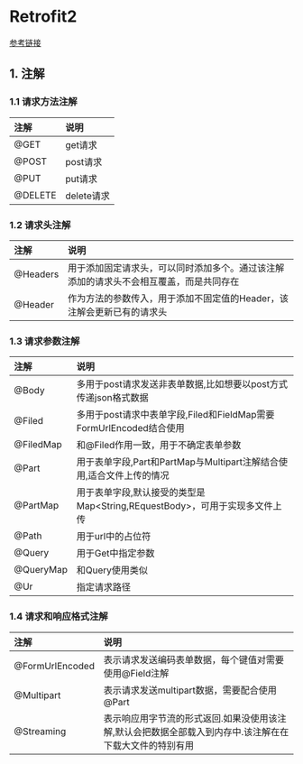 # Retrofit2

[参考链接](http://www.jianshu.com/p/73216939806a)


## 1. 注解

### 1.1 请求方法注解
|注解|说明|
|:--|:--|
|@GET|get请求|
|@POST|post请求|
|@PUT|put请求|
|@DELETE|delete请求|

### 1.2 请求头注解

|注解|说明|
|:--|:--|
|@Headers|用于添加固定请求头，可以同时添加多个。通过该注解添加的请求头不会相互覆盖，而是共同存在|
|@Header|作为方法的参数传入，用于添加不固定值的Header，该注解会更新已有的请求头|

### 1.3 请求参数注解

|注解|说明|
|:--|:--|
|@Body|多用于post请求发送非表单数据,比如想要以post方式传递json格式数据|
|@Filed|多用于post请求中表单字段,Filed和FieldMap需要FormUrlEncoded结合使用|
|@FiledMap|和@Filed作用一致，用于不确定表单参数|
|@Part|用于表单字段,Part和PartMap与Multipart注解结合使用,适合文件上传的情况|
|@PartMap|用于表单字段,默认接受的类型是Map<String,REquestBody>，可用于实现多文件上传|
|@Path|用于url中的占位符|
|@Query|用于Get中指定参数|
|@QueryMap|和Query使用类似|
|@Ur|指定请求路径|

### 1.4 请求和响应格式注解

|注解|说明|
|:--|:--|
|@FormUrlEncoded|表示请求发送编码表单数据，每个键值对需要使用@Field注解|
|@Multipart|表示请求发送multipart数据，需要配合使用@Part|
|@Streaming|表示响应用字节流的形式返回.如果没使用该注解,默认会把数据全部载入到内存中.该注解在在下载大文件的特别有用|



